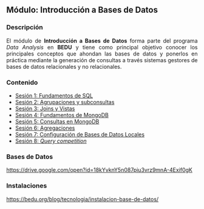## Módulo: Introducción a Bases de Datos


<div style="text-align: justify;">

### Descripción

El módulo de __Introducción a Bases de Datos__ forma parte del programa *Data Analysis* en __BEDU__ y tiene como 
principal objetivo conocer los principales conceptos que ahondan las bases de datos y ponerlos en práctica mediante la generación de consultas a través sistemas gestores de bases de datos relacionales y no relacionales.						

### Contenido
 
 - [Sesión 1: Fundamentos de SQL](Sesion-01/Readme.md) 
 - [Sesión 2: Agrupaciones y subconsultas](Sesion-02/Readme.md) 
 - [Sesión 3: Joins y Vistas](Sesion-03/Readme.md) 
 - [Sesión 4: Fundamentos de MongoDB](Sesion-04/Readme.md) 
 - [Sesión 5: Consultas en MongoDB](Sesion-05/Readme.md) 
 - [Sesión 6: Agregaciones](Sesion-06/Readme.md) 
 - [Sesión 7: Configuración de Bases de Datos Locales](Sesion-07/Readme.md) 
 - [Sesión 8: *Query competition*](Sesion-08/Readme.md)  
 
 ### Bases de Datos  
 https://drive.google.com/open?id=18kYvknY5n087piu3vrz9mnA-4Exif0gK

 ### Instalaciones
https://bedu.org/blog/tecnologia/instalacion-base-de-datos/



</div>
